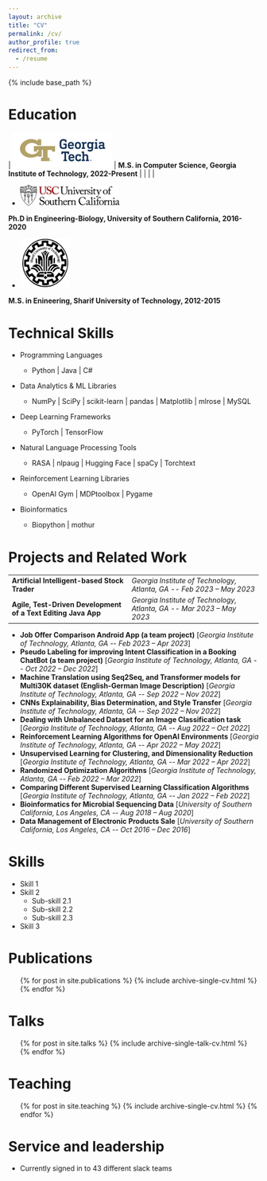 ```yaml
---
layout: archive
title: "CV"
permalink: /cv/
author_profile: true
redirect_from:
  - /resume
---
```


{% include base_path %}

Education
======

| <img src="/images/GT_logo.png" alt="USC" width="200px"> | **M.S. in Computer Science, Georgia Institute of Technology, 2022-Present** |
|                                                         |                                                                             |

- <img src="/images/usc_logo.png" alt="USC" width="200px"> 
**Ph.D in Engineering-Biology, University of Southern California, 2016-2020**



- <img src="/images/sharif_logo.png" alt="SUT" height="100" width="100"> 
**M.S. in Enineering, Sharif University of Technology, 2012-2015**
  

Technical Skills
======
* Programming Languages
  * Python  \|  Java  \|  C#


* Data Analytics & ML Libraries
  * NumPy  \|  SciPy  \|  scikit-learn  \|  pandas  \|  Matplotlib  \|  mlrose  \|  MySQL

* Deep Learning Frameworks
  * PyTorch  \|  TensorFlow


* Natural Language Processing Tools
  * RASA  \|  nlpaug  \|  Hugging Face  \|  spaCy  \|  Torchtext


* Reinforcement Learning Libraries
  * OpenAI Gym  \|  MDPtoolbox  \|  Pygame


* Bioinformatics
  * Biopython  \|  mothur


Projects and Related Work
======
|                                                               |                                                                       |
| ------------------------------------------------------------- | --------------------------------------------------------------------- |
| **Artificial Intelligent-based Stock Trader**                 | *Georgia Institute of Technology, Atlanta, GA -- Feb 2023 – May 2023* |
| **Agile, Test-Driven Development of a Text Editing Java App** | *Georgia Institute of Technology, Atlanta, GA -- Mar 2023 – May 2023* |


* **Job Offer Comparison Android App (a team project)** [*Georgia Institute of Technology, Atlanta, GA -- Feb 2023 – Apr 2023*]
* **Pseudo Labeling for improving Intent Classification in a Booking ChatBot (a team project)** [*Georgia Institute of Technology, Atlanta, GA -- Oct 2022 – Dec 2022*]
* **Machine Translation using Seq2Seq, and Transformer models for Multi30K dataset (English-German Image Description)** [*Georgia Institute of Technology, Atlanta, GA -- Sep 2022 – Nov 2022*]
* **CNNs Explainability, Bias Determination, and Style Transfer** [*Georgia Institute of Technology, Atlanta, GA -- Sep 2022 – Nov 2022*]
* **Dealing with Unbalanced Dataset for an Image Classification task** [*Georgia Institute of Technology, Atlanta, GA -- Aug 2022 – Oct 2022*]
* **Reinforcement Learning Algorithms for OpenAI Environments** [*Georgia Institute of Technology, Atlanta, GA -- Apr 2022 – May 2022*]
* **Unsupervised Learning for Clustering, and Dimensionality Reduction** [*Georgia Institute of Technology, Atlanta, GA -- Mar 2022 – Apr 2022*]
* **Randomized Optimization Algorithms** [*Georgia Institute of Technology, Atlanta, GA -- Feb 2022 – Mar 2022*]
* **Comparing Different Supervised Learning Classification Algorithms** [*Georgia Institute of Technology, Atlanta, GA -- Jan 2022 – Feb 2022*]
* **Bioinformatics for Microbial Sequencing Data** [*University of Southern California, Los Angeles, CA -- Aug 2018 – Aug 2020*]
* **Data Management of Electronic Products Sale** [*University of Southern California, Los Angeles, CA -- Oct 2016 – Dec 2016*]












  
Skills
======
* Skill 1
* Skill 2
  * Sub-skill 2.1
  * Sub-skill 2.2
  * Sub-skill 2.3
* Skill 3

Publications
======
  <ul>{% for post in site.publications %}
    {% include archive-single-cv.html %}
  {% endfor %}</ul>
  
Talks
======
  <ul>{% for post in site.talks %}
    {% include archive-single-talk-cv.html %}
  {% endfor %}</ul>
  
Teaching
======
  <ul>{% for post in site.teaching %}
    {% include archive-single-cv.html %}
  {% endfor %}</ul>
  
Service and leadership
======
* Currently signed in to 43 different slack teams
